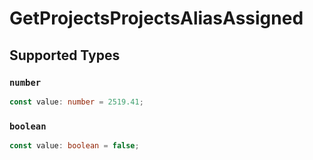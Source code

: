 # GetProjectsProjectsAliasAssigned


## Supported Types

### `number`

```typescript
const value: number = 2519.41;
```

### `boolean`

```typescript
const value: boolean = false;
```

